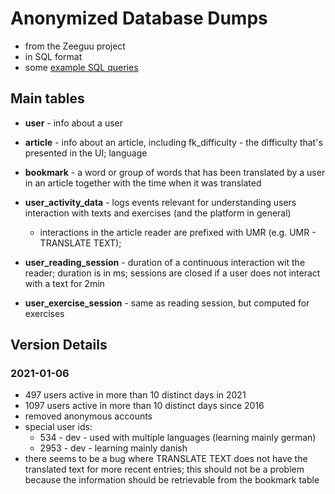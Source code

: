 # Anonymized Database Dumps

* from the Zeeguu project
* in SQL format
* some [example SQL queries](https://github.com/zeeguu-ecosystem/zeeguu-api/tree/master/tools/sql)



## Main tables

* **user** - info about a user 
* **article** - info about an article, including fk_difficulty - the difficulty that's presented in the UI; language 
* **bookmark** - a word or group of words that has been translated by a user in an article together with the time when it was translated
* **user\_activity\_data** - logs events relevant for understanding users interaction with texts and exercises (and the platform in general)
	* interactions in the article reader are prefixed with UMR (e.g. UMR - TRANSLATE TEXT);

* **user\_reading\_session** - duration of a continuous interaction wit the reader; duration is in ms; sessions are closed if a user does not interact with a text for 2min
* **user\_exercise\_session** - same as reading session, but computed for exercises


## Version Details

### 2021-01-06

* 497 users active in more than 10 distinct days in 2021
* 1097 users active in more than 10 distinct days since 2016
* removed anonymous accounts
* special user ids: 
	* 534 - dev - used with multiple languages (learning mainly german)
	* 2953 - dev - learning mainly danish
* there seems to be a bug where TRANSLATE TEXT does not have the translated text for more recent entries; this should not be a problem because the information should be retrievable from the bookmark table


